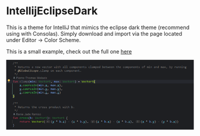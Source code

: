 # IntellijEclipseDark
This is a theme for IntelliJ that mimics the eclipse dark theme (recommend using with Consolas). Simply download and import via the page located under Editor -> Color Scheme.

This is a small example, check out the full one [here](https://raw.githubusercontent.com/piiertho/IntellijEclipseDarkNewUi/master/Theme%20example.png)

![Color Scheme Example](https://github.com/piiertho/IntellijEclipseDarkNewUi/blob/master/Theme%20example%20small.png)
